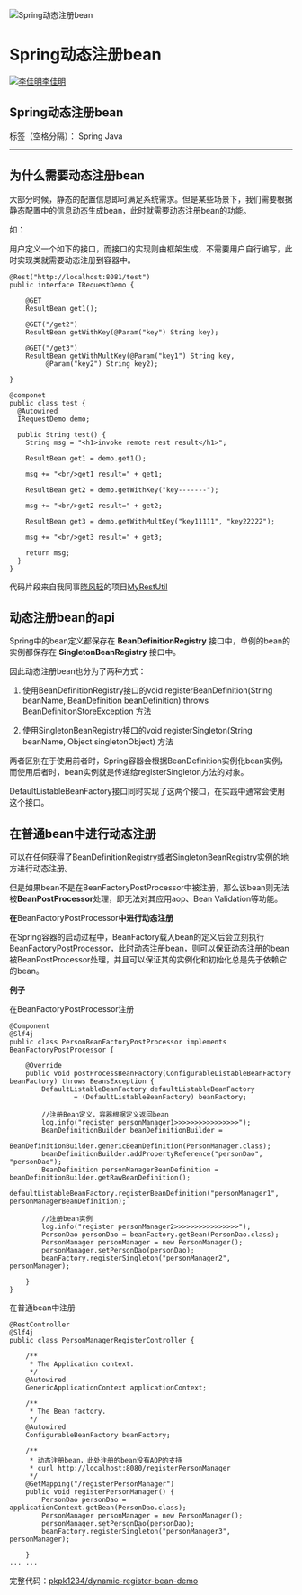![Spring动态注册bean](https://pic3.zhimg.com/v2-2a4d4bc85a5100cf62fcdbaaabbb38d0_r.jpg)

# Spring动态注册bean

[![李佳明](https://pic3.zhimg.com/v2-47671bd2ed8b0230f83ad874b435af39_xs.jpg)](https://www.zhihu.com/people/li-jia-ming-70)[李佳明](https://www.zhihu.com/people/li-jia-ming-70)

<!-- react-empty: 33 -->



## Spring动态注册bean

标签（空格分隔）： Spring Java

---

## 为什么需要动态注册bean

大部分时候，静态的配置信息即可满足系统需求。但是某些场景下，我们需要根据静态配置中的信息动态生成bean，此时就需要动态注册bean的功能。

如：

用户定义一个如下的接口，而接口的实现则由框架生成，不需要用户自行编写，此时实现类就需要动态注册到容器中。

```language-java
@Rest("http://localhost:8081/test")
public interface IRequestDemo {

	@GET
	ResultBean get1();

	@GET("/get2")
	ResultBean getWithKey(@Param("key") String key);

	@GET("/get3")
	ResultBean getWithMultKey(@Param("key1") String key,     
	     @Param("key2") String key2);

}

@componet
public class test {
  @Autowired
  IRequestDemo demo;

  public String test() {
	String msg = "<h1>invoke remote rest result</h1>";

	ResultBean get1 = demo.get1();

	msg += "<br/>get1 result=" + get1;

	ResultBean get2 = demo.getWithKey("key-------");

	msg += "<br/>get2 result=" + get2;

	ResultBean get3 = demo.getWithMultKey("key11111", "key22222");

	msg += "<br/>get3 result=" + get3;

	return msg;
  }
}
```

代码片段来自我同事[晓风轻][1]的项目[MyRestUtil][2]

## 动态注册bean的api

Spring中的bean定义都保存在 **BeanDefinitionRegistry** 接口中，单例的bean的实例都保存在 **SingletonBeanRegistry** 接口中。

因此动态注册bean也分为了两种方式：

1. 使用BeanDefinitionRegistry接口的void registerBeanDefinition(String beanName, BeanDefinition beanDefinition) throws BeanDefinitionStoreException 方法

2. 使用SingletonBeanRegistry接口的void registerSingleton(String beanName, Object singletonObject) 方法

两者区别在于使用前者时，Spring容器会根据BeanDefinition实例化bean实例，而使用后者时，bean实例就是传递给registerSingleton方法的对象。

DefaultListableBeanFactory接口同时实现了这两个接口，在实践中通常会使用这个接口。

## 在普通bean中进行动态注册

可以在任何获得了BeanDefinitionRegistry或者SingletonBeanRegistry实例的地方进行动态注册。

但是如果bean不是在BeanFactoryPostProcessor中被注册，那么该bean则无法被**BeanPostProcessor**处理，即无法对其应用aop、Bean Validation等功能。

**在**BeanFactoryPostProcessor**中进行动态注册**

在Spring容器的启动过程中，BeanFactory载入bean的定义后会立刻执行BeanFactoryPostProcessor，此时动态注册bean，则可以保证动态注册的bean被BeanPostProcessor处理，并且可以保证其的实例化和初始化总是先于依赖它的bean。

**例子**

在BeanFactoryPostProcessor注册

```language-java
@Component
@Slf4j
public class PersonBeanFactoryPostProcessor implements BeanFactoryPostProcessor {

    @Override
    public void postProcessBeanFactory(ConfigurableListableBeanFactory beanFactory) throws BeansException {
        DefaultListableBeanFactory defaultListableBeanFactory
                = (DefaultListableBeanFactory) beanFactory;

        //注册Bean定义，容器根据定义返回bean
        log.info("register personManager1>>>>>>>>>>>>>>>>");
        BeanDefinitionBuilder beanDefinitionBuilder =
                BeanDefinitionBuilder.genericBeanDefinition(PersonManager.class);
        beanDefinitionBuilder.addPropertyReference("personDao", "personDao");
        BeanDefinition personManagerBeanDefinition = beanDefinitionBuilder.getRawBeanDefinition();
        defaultListableBeanFactory.registerBeanDefinition("personManager1", personManagerBeanDefinition);

        //注册bean实例
        log.info("register personManager2>>>>>>>>>>>>>>>>");
        PersonDao personDao = beanFactory.getBean(PersonDao.class);
        PersonManager personManager = new PersonManager();
        personManager.setPersonDao(personDao);
        beanFactory.registerSingleton("personManager2", personManager);

    }
}
```

在普通bean中注册

```language-java
@RestController
@Slf4j
public class PersonManagerRegisterController {

    /**
     * The Application context.
     */
    @Autowired
    GenericApplicationContext applicationContext;

    /**
     * The Bean factory.
     */
    @Autowired
    ConfigurableBeanFactory beanFactory;

    /**
     * 动态注册bean，此处注册的bean没有AOP的支持
     * curl http://localhost:8080/registerPersonManager
     */
    @GetMapping("/registerPersonManager")
    public void registerPersonManager() {
        PersonDao personDao = applicationContext.getBean(PersonDao.class);
        PersonManager personManager = new PersonManager();
        personManager.setPersonDao(personDao);
        beanFactory.registerSingleton("personManager3", personManager);

    }
... ...
```

完整代码：[pkpk1234/dynamic-register-bean-demo](http://link.zhihu.com/?target=https%3A//github.com/pkpk1234/dynamic-register-bean-demo)

[1]: [晓风轻](https://www.zhihu.com/people/xiaofengqing)

[2]: [xwjie/MyRestUtil](http://link.zhihu.com/?target=https%3A//github.com/xwjie/MyRestUtil)
